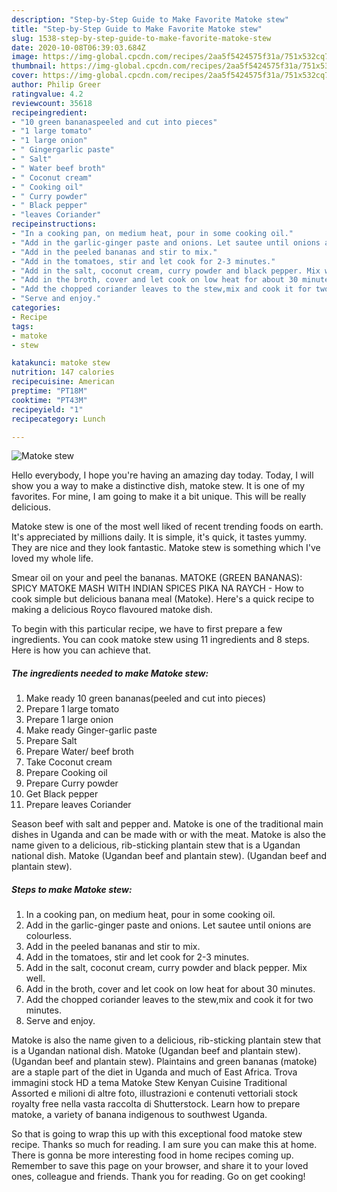 ```yaml
---
description: "Step-by-Step Guide to Make Favorite Matoke stew"
title: "Step-by-Step Guide to Make Favorite Matoke stew"
slug: 1538-step-by-step-guide-to-make-favorite-matoke-stew
date: 2020-10-08T06:39:03.684Z
image: https://img-global.cpcdn.com/recipes/2aa5f5424575f31a/751x532cq70/matoke-stew-recipe-main-photo.jpg
thumbnail: https://img-global.cpcdn.com/recipes/2aa5f5424575f31a/751x532cq70/matoke-stew-recipe-main-photo.jpg
cover: https://img-global.cpcdn.com/recipes/2aa5f5424575f31a/751x532cq70/matoke-stew-recipe-main-photo.jpg
author: Philip Greer
ratingvalue: 4.2
reviewcount: 35618
recipeingredient:
- "10 green bananaspeeled and cut into pieces"
- "1 large tomato"
- "1 large onion"
- " Gingergarlic paste"
- " Salt"
- " Water beef broth"
- " Coconut cream"
- " Cooking oil"
- " Curry powder"
- " Black pepper"
- "leaves Coriander"
recipeinstructions:
- "In a cooking pan, on medium heat, pour in some cooking oil."
- "Add in the garlic-ginger paste and onions. Let sautee until onions are colourless."
- "Add in the peeled bananas and stir to mix."
- "Add in the tomatoes, stir and let cook for 2-3 minutes."
- "Add in the salt, coconut cream, curry powder and black pepper. Mix well."
- "Add in the broth, cover and let cook on low heat for about 30 minutes."
- "Add the chopped coriander leaves to the stew,mix and cook it for two minutes."
- "Serve and enjoy."
categories:
- Recipe
tags:
- matoke
- stew

katakunci: matoke stew 
nutrition: 147 calories
recipecuisine: American
preptime: "PT18M"
cooktime: "PT43M"
recipeyield: "1"
recipecategory: Lunch

---
```



![Matoke stew](https://img-global.cpcdn.com/recipes/2aa5f5424575f31a/751x532cq70/matoke-stew-recipe-main-photo.jpg)

Hello everybody, I hope you're having an amazing day today. Today, I will show you a way to make a distinctive dish, matoke stew. It is one of my favorites. For mine, I am going to make it a bit unique. This will be really delicious.

Matoke stew is one of the most well liked of recent trending foods on earth. It's appreciated by millions daily. It is simple, it's quick, it tastes yummy. They are nice and they look fantastic. Matoke stew is something which I've loved my whole life.

Smear oil on your and peel the bananas. MATOKE (GREEN BANANAS): SPICY MATOKE MASH WITH INDIAN SPICES PIKA NA RAYCH - How to cook simple but delicious banana meal (Matoke). Here&#39;s a quick recipe to making a delicious Royco flavoured matoke dish.


To begin with this particular recipe, we have to first prepare a few ingredients. You can cook matoke stew using 11 ingredients and 8 steps. Here is how you can achieve that.

<!--inarticleads1-->

##### The ingredients needed to make Matoke stew:

1. Make ready 10 green bananas(peeled and cut into pieces)
1. Prepare 1 large tomato
1. Prepare 1 large onion
1. Make ready  Ginger-garlic paste
1. Prepare  Salt
1. Prepare  Water/ beef broth
1. Take  Coconut cream
1. Prepare  Cooking oil
1. Prepare  Curry powder
1. Get  Black pepper
1. Prepare leaves Coriander


Season beef with salt and pepper and. Matoke is one of the traditional main dishes in Uganda and can be made with or with the meat. Matoke is also the name given to a delicious, rib-sticking plantain stew that is a Ugandan national dish. Matoke (Ugandan beef and plantain stew). (Ugandan beef and plantain stew). 

<!--inarticleads2-->

##### Steps to make Matoke stew:

1. In a cooking pan, on medium heat, pour in some cooking oil.
1. Add in the garlic-ginger paste and onions. Let sautee until onions are colourless.
1. Add in the peeled bananas and stir to mix.
1. Add in the tomatoes, stir and let cook for 2-3 minutes.
1. Add in the salt, coconut cream, curry powder and black pepper. Mix well.
1. Add in the broth, cover and let cook on low heat for about 30 minutes.
1. Add the chopped coriander leaves to the stew,mix and cook it for two minutes.
1. Serve and enjoy.


Matoke is also the name given to a delicious, rib-sticking plantain stew that is a Ugandan national dish. Matoke (Ugandan beef and plantain stew). (Ugandan beef and plantain stew). Plaintains and green bananas (matoke) are a staple part of the diet in Uganda and much of East Africa. Trova immagini stock HD a tema Matoke Stew Kenyan Cuisine Traditional Assorted e milioni di altre foto, illustrazioni e contenuti vettoriali stock royalty free nella vasta raccolta di Shutterstock. Learn how to prepare matoke, a variety of banana indigenous to southwest Uganda. 

So that is going to wrap this up with this exceptional food matoke stew recipe. Thanks so much for reading. I am sure you can make this at home. There is gonna be more interesting food in home recipes coming up. Remember to save this page on your browser, and share it to your loved ones, colleague and friends. Thank you for reading. Go on get cooking!
